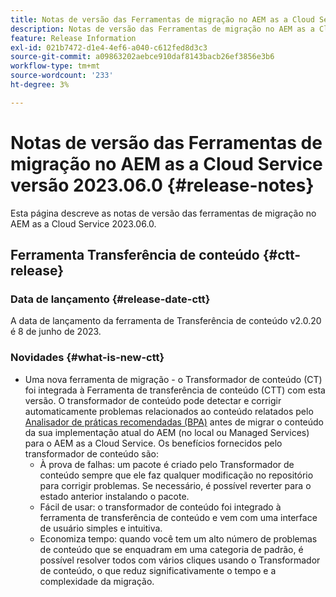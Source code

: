 ```yaml
---
title: Notas de versão das Ferramentas de migração no AEM as a Cloud Service versão 2023.06.0
description: Notas de versão das Ferramentas de migração no AEM as a Cloud Service versão 2023.06.0
feature: Release Information
exl-id: 021b7472-d1e4-4ef6-a040-c612fed8d3c3
source-git-commit: a09863202aebce910daf8143bacb26ef3856e3b6
workflow-type: tm+mt
source-wordcount: '233'
ht-degree: 3%

---
```


# Notas de versão das Ferramentas de migração no AEM as a Cloud Service versão 2023.06.0 {#release-notes}

Esta página descreve as notas de versão das ferramentas de migração no AEM as a Cloud Service 2023.06.0.

## Ferramenta Transferência de conteúdo {#ctt-release}

### Data de lançamento {#release-date-ctt}

A data de lançamento da ferramenta de Transferência de conteúdo v2.0.20 é 8 de junho de 2023.

### Novidades {#what-is-new-ctt}

* Uma nova ferramenta de migração - o Transformador de conteúdo (CT) foi integrada à Ferramenta de transferência de conteúdo (CTT) com esta versão. O transformador de conteúdo pode detectar e corrigir automaticamente problemas relacionados ao conteúdo relatados pelo [Analisador de práticas recomendadas (BPA)](https://experienceleague.adobe.com/docs/experience-manager-cloud-service/content/migration-journey/cloud-migration/best-practices-analyzer/overview-best-practices-analyzer.html?lang=en) antes de migrar o conteúdo da sua implementação atual do AEM (no local ou Managed Services) para o AEM as a Cloud Service.
Os benefícios fornecidos pelo transformador de conteúdo são:
   * À prova de falhas: um pacote é criado pelo Transformador de conteúdo sempre que ele faz qualquer modificação no repositório para corrigir problemas. Se necessário, é possível reverter para o estado anterior instalando o pacote.
   * Fácil de usar: o transformador de conteúdo foi integrado à ferramenta de transferência de conteúdo e vem com uma interface de usuário simples e intuitiva.
   * Economiza tempo: quando você tem um alto número de problemas de conteúdo que se enquadram em uma categoria de padrão, é possível resolver todos com vários cliques usando o Transformador de conteúdo, o que reduz significativamente o tempo e a complexidade da migração.

